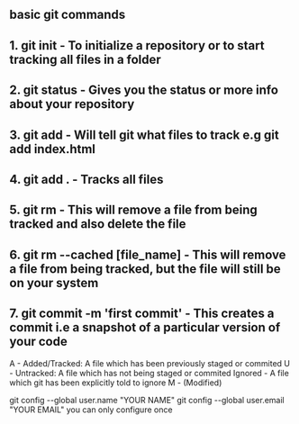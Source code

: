 ## basic git commands
## 1. git init - To initialize a repository or to start tracking all files in a folder
## 2. git status - Gives you the status or more info about your repository
## 3. git add - Will tell git what files to track e.g git add index.html
## 4. git add . - Tracks all files
## 5. git rm - This will remove a file from being tracked and also delete the file
## 6. git rm --cached [file_name] - This will remove a file from being tracked, but the file will still be on your system
## 7. git commit -m 'first commit' - This creates a commit i.e a snapshot of a particular version of your code

<!-- once you have staged your files, you can commit them into Git. Imagine a commit command as a save progress of your work at a certain point. A commit is a save point for your project. Just like saving your game before fighting the boss — if things go wrong, you can reload that save. In Git, if your code breaks, you can go back to an earlier commit where everything worked fine. You assign a commit message to every commit, which you can pass with the -m prefix -->

A - Added/Tracked: A file which has been previously staged or commited
U - Untracked: A file which has not being staged or commited
Ignored - A file which git has been explicitly told to ignore
M - (Modified)

<!-- Configure git -->
git config --global user.name "YOUR NAME"
git config --global user.email "YOUR EMAIL"
you can only configure once